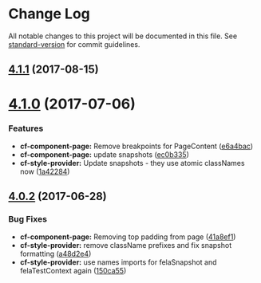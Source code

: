 # Change Log

All notable changes to this project will be documented in this file.
See [standard-version](https://github.com/conventional-changelog/standard-version) for commit guidelines.

<a name="4.1.1"></a>
## [4.1.1](https://github.com/cloudflare/cf-ui/compare/cf-component-page@4.1.0...cf-component-page@4.1.1) (2017-08-15)




<a name="4.1.0"></a>
# [4.1.0](https://github.com/cloudflare/cf-ui/compare/cf-component-page@4.0.2...cf-component-page@4.1.0) (2017-07-06)


### Features

* **cf-component-page:** Remove breakpoints for PageContent ([e6a4bac](https://github.com/cloudflare/cf-ui/commit/e6a4bac))
* **cf-component-page:** update snapshots ([ec0b335](https://github.com/cloudflare/cf-ui/commit/ec0b335))
* **cf-style-provider:** Update snapshots - they use atomic classNames now ([1a42284](https://github.com/cloudflare/cf-ui/commit/1a42284))




<a name="4.0.2"></a>
## [4.0.2](https://github.com/koddsson/cf-ui/compare/cf-component-page@4.0.1...cf-component-page@4.0.2) (2017-06-28)


### Bug Fixes

* **cf-component-page:** Removing top padding from page ([41a8ef1](https://github.com/koddsson/cf-ui/commit/41a8ef1))
* **cf-style-provider:** remove className prefixes and fix snapshot formatting ([a48d2e4](https://github.com/koddsson/cf-ui/commit/a48d2e4))
* **cf-style-provider:** use names imports for felaSnapshot and felaTestContext again ([150ca55](https://github.com/koddsson/cf-ui/commit/150ca55))
